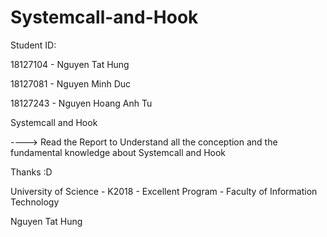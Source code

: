 # Systemcall-and-Hook
Student ID:

18127104 - Nguyen Tat Hung

18127081 - Nguyen Minh Duc

18127243 - Nguyen Hoang Anh Tu

Systemcall and Hook

----> Read the Report to Understand all the conception and the fundamental knowledge about Systemcall and Hook

Thanks :D

University of Science - K2018 - Excellent Program - Faculty of Information Technology

Nguyen Tat Hung
